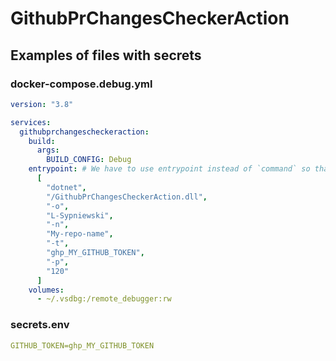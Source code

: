 # GithubPrChangesCheckerAction

## Examples of files with secrets

### docker-compose.debug.yml

```yaml
version: "3.8"

services:
  githubprchangescheckeraction:
    build:
      args:
        BUILD_CONFIG: Debug
    entrypoint: # We have to use entrypoint instead of `command` so that Rider debugging works: https://stackoverflow.com/questions/72588085/rider-debug-docker-compose-does-not-recognize-cli-options/73292166#73292166
      [
        "dotnet",
        "/GithubPrChangesCheckerAction.dll",
        "-o",
        "L-Sypniewski",
        "-n",
        "My-repo-name",
        "-t",
        "ghp_MY_GITHUB_TOKEN",
        "-p",
        "120"
      ]
    volumes:
      - ~/.vsdbg:/remote_debugger:rw
```

### secrets.env

```yaml
GITHUB_TOKEN=ghp_MY_GITHUB_TOKEN
```
